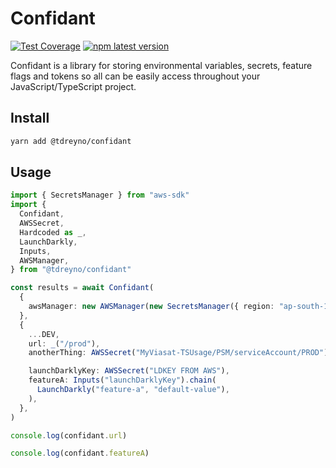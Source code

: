 # Confidant

[![Test Coverage](https://api.codeclimate.com/v1/badges/bade509a61c126d7f488/test_coverage)](https://codeclimate.com/github/tdreyno/confidant/test_coverage)
[![npm latest version](https://img.shields.io/npm/v/@tdreyno/confidant/latest.svg)](https://www.npmjs.com/package/@tdreyno/confidant)

Confidant is a library for storing environmental variables, secrets, feature flags and tokens so all can be easily access throughout your JavaScript/TypeScript project.

## Install

```bash
yarn add @tdreyno/confidant
```

## Usage

```typescript
import { SecretsManager } from "aws-sdk"
import {
  Confidant,
  AWSSecret,
  Hardcoded as _,
  LaunchDarkly,
  Inputs,
  AWSManager,
} from "@tdreyno/confidant"

const results = await Confidant(
  {
    awsManager: new AWSManager(new SecretsManager({ region: "ap-south-1" })),
  },
  {
    ...DEV,
    url: _("/prod"),
    anotherThing: AWSSecret("MyViasat-TSUsage/PSM/serviceAccount/PROD"),

    launchDarklyKey: AWSSecret("LDKEY FROM AWS"),
    featureA: Inputs("launchDarklyKey").chain(
      LaunchDarkly("feature-a", "default-value"),
    ),
  },
)

console.log(confidant.url)

console.log(confidant.featureA)
```
